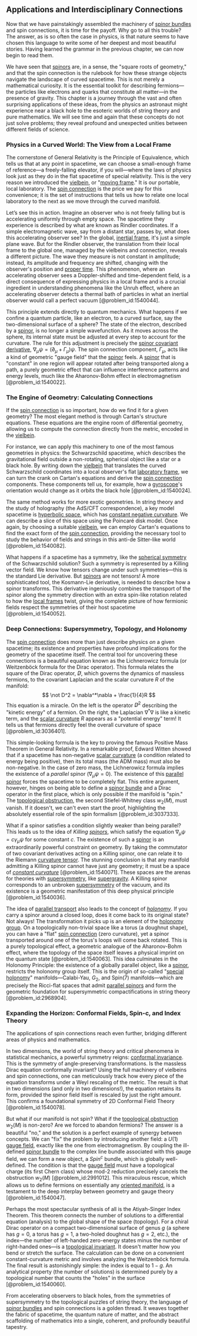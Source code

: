 ## Applications and Interdisciplinary Connections

Now that we have painstakingly assembled the machinery of [spinor bundles](@article_id:180599) and spin connections, it is time for the payoff. Why go to all this trouble? The answer, as is so often the case in physics, is that nature seems to have chosen this language to write some of her deepest and most beautiful stories. Having learned the grammar in the previous chapter, we can now begin to read them.

We have seen that [spinors](@article_id:157560) are, in a sense, the "square roots of geometry," and that the spin connection is the rulebook for how these strange objects navigate the landscape of curved spacetime. This is not merely a mathematical curiosity. It is the essential toolkit for describing fermions—the particles like electrons and quarks that constitute all matter—in the presence of gravity. This chapter is a journey through the vast and often surprising applications of these ideas, from the physics an astronaut might experience near a black hole to the esoteric worlds of string theory and pure mathematics. We will see time and again that these concepts do not just solve problems; they reveal profound and unexpected unities between different fields of science.

### Physics in a Curved World: The View from a Local Frame

The cornerstone of General Relativity is the Principle of Equivalence, which tells us that at any point in spacetime, we can choose a small-enough frame of reference—a freely-falling elevator, if you will—where the laws of physics look just as they do in the flat spacetime of special relativity. This is the very reason we introduced the [vielbein](@article_id:160083), or "[moving frame](@article_id:274024)." It is our portable, local laboratory. The [spin connection](@article_id:161251) is the price we pay for this convenience; it is the set of instructions that tells us how to relate one local laboratory to the next as we move through the curved manifold.

Let’s see this in action. Imagine an observer who is not freely falling but is accelerating uniformly through empty space. The spacetime they experience is described by what are known as Rindler coordinates. If a simple electromagnetic wave, say from a distant star, passes by, what does this accelerating observer see? In the global, [inertial frame](@article_id:275010), it's just a simple plane wave. But for the Rindler observer, the translation from their local frame to the global one, managed by the vielbeins and connection, reveals a different picture. The wave they measure is not constant in amplitude; instead, its amplitude and frequency are shifted, changing with the observer's position and [proper time](@article_id:191630). This phenomenon, where an accelerating observer sees a Doppler-shifted and time-dependent field, is a direct consequence of expressing physics in a local frame and is a crucial ingredient in understanding phenomena like the Unruh effect, where an accelerating observer detects a thermal bath of particles in what an inertial observer would call a perfect vacuum [@problem_id:1540044].

This principle extends directly to quantum mechanics. What happens if we confine a quantum particle, like an electron, to a curved surface, say the two-dimensional surface of a sphere? The state of the electron, described by a [spinor](@article_id:153967), is no longer a simple wavefunction. As it moves across the sphere, its internal state must be adjusted at every step to account for the curvature. The rule for this adjustment is precisely the [spinor covariant derivative](@article_id:185377), $\nabla_\mu \psi = (\partial_\mu + \Gamma_\mu) \psi$. The spin connection component, $\Gamma_\mu$, acts like a kind of geometric "gauge field" that the [spinor](@article_id:153967) feels. A [spinor](@article_id:153967) that is "constant" in one region will appear rotated after being transported along a path, a purely geometric effect that can influence interference patterns and energy levels, much like the Aharonov-Bohm effect in electromagnetism [@problem_id:1540022].

### The Engine of Geometry: Calculating Connections

If the [spin connection](@article_id:161251) is so important, how do we find it for a given geometry? The most elegant method is through Cartan's structure equations. These equations are the engine room of differential geometry, allowing us to compute the connection directly from the metric, encoded in the [vielbein](@article_id:160083).

For instance, we can apply this machinery to one of the most famous geometries in physics: the Schwarzschild spacetime, which describes the gravitational field outside a non-rotating, spherical object like a star or a black hole. By writing down the [vielbein](@article_id:160083) that translates the curved Schwarzschild coordinates into a local observer's flat [laboratory frame](@article_id:166497), we can turn the crank on Cartan's equations and derive the [spin connection](@article_id:161251) components. These components tell us, for example, how a [gyroscope](@article_id:172456)'s orientation would change as it orbits the black hole [@problem_id:1540024].

The same method works for more exotic geometries. In string theory and the study of holography (the AdS/CFT correspondence), a key model spacetime is [hyperbolic space](@article_id:267598), which has [constant negative curvature](@article_id:269298). We can describe a slice of this space using the Poincaré disk model. Once again, by choosing a suitable [vielbein](@article_id:160083), we can employ Cartan's equations to find the exact form of the [spin connection](@article_id:161251), providing the necessary tool to study the behavior of fields and strings in this anti-de Sitter-like world [@problem_id:1540082].

What happens if a spacetime has a symmetry, like the [spherical symmetry](@article_id:272358) of the Schwarzschild solution? Such a symmetry is represented by a Killing vector field. We know how tensors change under such symmetries—this is the standard Lie derivative. But [spinors](@article_id:157560) are not tensors! A more sophisticated tool, the Kosmann-Lie derivative, is needed to describe how a spinor transforms. This derivative ingeniously combines the transport of the spinor along the symmetry direction with an extra spin-like rotation related to how the [local frames](@article_id:635295) twist, giving the complete picture of how fermionic fields respect the symmetries of their host spacetime [@problem_id:1540052].

### Deep Connections: Supersymmetry, Topology, and Holonomy

The [spin connection](@article_id:161251) does more than just describe physics *on* a given spacetime; its existence and properties have profound implications for the geometry of the spacetime itself. The central tool for uncovering these connections is a beautiful equation known as the Lichnerowicz formula (or Weitzenböck formula for the Dirac operator). This formula relates the square of the Dirac operator, $\not D$, which governs the dynamics of massless fermions, to the covariant Laplacian and the scalar curvature $R$ of the manifold:
$$ \not D^2 = \nabla^*\nabla + \frac{1}{4}R $$
This equation is a miracle. On the left is the operator $\not D^2$ describing the "kinetic energy" of a fermion. On the right, the Laplacian $\nabla^*\nabla$ is like a kinetic term, and the [scalar curvature](@article_id:157053) $R$ appears as a "potential energy" term! It tells us that fermions directly feel the overall curvature of space [@problem_id:3036401].

This simple-looking formula is the key to proving the famous Positive Mass Theorem in General Relativity. In a remarkable proof, Edward Witten showed that if a spacetime has non-negative [scalar curvature](@article_id:157053) (a condition related to energy being positive), then its total mass (the ADM mass) must also be non-negative. In the case of zero mass, the Lichnerowicz formula implies the existence of a *parallel* spinor ($\nabla_\mu \psi = 0$). The existence of this [parallel spinor](@article_id:193587) forces the spacetime to be completely flat. This entire argument, however, hinges on being able to define a [spinor bundle](@article_id:635096) and a Dirac operator in the first place, which is only possible if the manifold is "spin." The [topological obstruction](@article_id:200895), the second Stiefel-Whitney class $w_2(M)$, must vanish. If it doesn't, we can't even start the proof, highlighting the absolutely essential role of the spin formalism [@problem_id:3037333].

What if a spinor satisfies a condition slightly weaker than being parallel? This leads us to the idea of *Killing [spinors](@article_id:157560)*, which satisfy the equation $\nabla_\mu\psi = c \gamma_\mu \psi$ for some constant $c$. The existence of such a [spinor](@article_id:153967) is an extraordinarily powerful constraint on geometry. By taking the commutator of two covariant derivatives acting on a Killing spinor, one can relate it to the Riemann [curvature tensor](@article_id:180889). The stunning conclusion is that any manifold admitting a Killing spinor cannot have just any geometry; it must be a space of *[constant curvature](@article_id:161628)* [@problem_id:1540071]. These spaces are the arenas for theories with [supersymmetry](@article_id:155283), like [supergravity](@article_id:148195). A Killing spinor corresponds to an unbroken [supersymmetry](@article_id:155283) of the vacuum, and its existence is a geometric manifestation of this deep physical principle [@problem_id:1540036].

The idea of [parallel transport](@article_id:160177) also leads to the concept of *[holonomy](@article_id:136557)*. If you carry a spinor around a closed loop, does it come back to its original state? Not always! The transformation it picks up is an element of the [holonomy group](@article_id:159603). On a topologically non-trivial space like a torus (a doughnut shape), you can have a "flat" [spin connection](@article_id:161251) (zero curvature), yet a spinor transported around one of the torus's loops will come back rotated. This is a purely topological effect, a geometric analogue of the Aharonov-Bohm effect, where the topology of the space itself leaves a physical imprint on the quantum state [@problem_id:1540063]. This idea culminates in the Holonomy Principle: the existence of a globally parallel object, like a [spinor](@article_id:153967), restricts the holonomy group itself. This is the origin of so-called "[special holonomy](@article_id:158395)" manifolds—Calabi-Yau, $G_2$, and $\mathrm{Spin}(7)$ manifolds—which are precisely the Ricci-flat spaces that admit [parallel spinors](@article_id:189185) and form the geometric foundation for supersymmetric compactifications in string theory [@problem_id:2968904].

### Expanding the Horizon: Conformal Fields, Spin-c, and Index Theory

The applications of spin connections reach even further, bridging different areas of physics and mathematics.

In two dimensions, the world of string theory and critical phenomena in statistical mechanics, a powerful symmetry reigns: [conformal invariance](@article_id:191373). This is the symmetry of angle-preserving transformations. Is the massless Dirac equation conformally invariant? Using the full machinery of vielbeins and spin connections, one can meticulously track how every piece of the equation transforms under a Weyl rescaling of the metric. The result is that in two dimensions (and only in two dimensions!), the equation retains its form, provided the spinor field itself is rescaled by just the right amount. This confirms a foundational symmetry of 2D Conformal Field Theory [@problem_id:1540078].

But what if our manifold is not spin? What if the [topological obstruction](@article_id:200895) $w_2(M)$ is non-zero? Are we forced to abandon fermions? The answer is a beautiful "no," and the solution is a perfect example of synergy between concepts. We can "fix" the problem by introducing another field: a $U(1)$ [gauge field](@article_id:192560), exactly like the one from electromagnetism. By coupling the ill-defined [spinor bundle](@article_id:635096) to the complex line bundle associated with this gauge field, we can form a new object, a $Spin^c$ bundle, which is globally well-defined. The condition is that the [gauge field](@article_id:192560) must have a topological charge (its first Chern class) whose mod-2 reduction precisely cancels the obstruction $w_2(M)$ [@problem_id:2991012]. This miraculous rescue, which allows us to define fermions on essentially any [oriented manifold](@article_id:634499), is a testament to the deep interplay between geometry and gauge theory [@problem_id:1540047].

Perhaps the most spectacular synthesis of all is the Atiyah-Singer Index Theorem. This theorem connects the number of solutions to a differential equation (analysis) to the global shape of the space (topology). For a chiral Dirac operator on a compact two-dimensional surface of genus $g$ (a sphere has $g=0$, a torus has $g=1$, a two-holed doughnut has $g=2$, etc.), the index—the number of left-handed zero-energy states minus the number of right-handed ones—is a [topological invariant](@article_id:141534). It doesn't matter how you bend or stretch the surface. The calculation can be done on a convenient constant-curvature metric and involves analyzing the Weitzenböck formula. The final result is astonishingly simple: the index is equal to $1-g$. An analytical property (the number of solutions) is determined purely by a topological number that counts the "holes" in the surface [@problem_id:1540060].

From accelerating observers to black holes, from the symmetries of supersymmetry to the topological puzzles of string theory, the language of [spinor bundles](@article_id:180599) and spin connections is a golden thread. It weaves together the fabric of spacetime, the quantum nature of matter, and the abstract scaffolding of mathematics into a single, coherent, and profoundly beautiful tapestry.